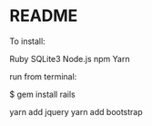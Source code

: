 # README

To install:

Ruby
SQLite3
Node.js
npm
Yarn

run from terminal:

$ gem install rails

yarn add jquery 
yarn add bootstrap
